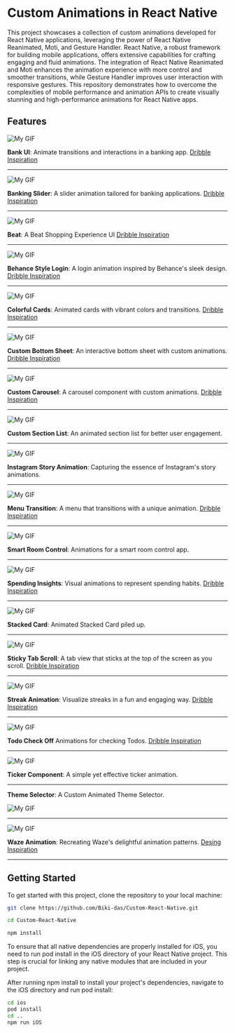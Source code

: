 # Custom Animations in React Native

This project showcases a collection of custom animations developed for React Native applications, leveraging the power of React Native Reanimated, Moti, and Gesture Handler. React Native, a robust framework for building mobile applications, offers extensive capabilities for crafting engaging and fluid animations. The integration of React Native Reanimated and Moti enhances the animation experience with more control and smoother transitions, while Gesture Handler improves user interaction with responsive gestures. This repository demonstrates how to overcome the complexities of mobile performance and animation APIs to create visually stunning and high-performance animations for React Native apps.

## Features

![My GIF](https://media.giphy.com/media/v1.Y2lkPTc5MGI3NjExZGQ0Nnl5NnB5bHIxd3pxamtjcXNreG1xY3Y0cXkyZmV2NGhrMmlzeSZlcD12MV9pbnRlcm5hbF9naWZfYnlfaWQmY3Q9Zw/EswgoEhAeXrmx1IyO8/giphy.gif)

**Bank UI**: Animate transitions and interactions in a banking app.
[Dribble Inspiration](https://dribbble.com/shots/15294651-Bank-App)

---

![My GIF](https://media.giphy.com/media/v1.Y2lkPTc5MGI3NjExa2p2bnc1YTdya3pqOTlobjVveTgzbWhjYnUzN3U2MnJlb3d3bTI5MCZlcD12MV9pbnRlcm5hbF9naWZfYnlfaWQmY3Q9Zw/AdAJSClvlF9n1rbtk5/giphy.gif)

**Banking Slider**: A slider animation tailored for banking applications.
[Dribble Inspiration](https://dribbble.com/shots/14891203-Banking-Mobile-App)

---

![My GIF](https://media.giphy.com/media/v1.Y2lkPTc5MGI3NjExOGZhdDJoaXBuc2xkcGllZWg1czA5eTQ2dDR6eWY2bzk0amMzaWU2ZSZlcD12MV9pbnRlcm5hbF9naWZfYnlfaWQmY3Q9Zw/oVudd8DwOaOlFv98ru/giphy.gif)

**Beat**: A Beat Shopping Experience UI
[Dribble Inspiration](https://dribbble.com/shots/12294992-Beats-Concept-App)

---

![My GIF](https://media.giphy.com/media/v1.Y2lkPTc5MGI3NjExYXdqdmZiaG5meXA1bGtwbGU2OWdoZnJmajJ1cG42cHd3enVpdmdicSZlcD12MV9pbnRlcm5hbF9naWZfYnlfaWQmY3Q9Zw/ahgW0Wwldu5fgKyjBg/giphy.gif)

**Behance Style Login**: A login animation inspired by Behance's sleek design.
[Dribble Inspiration](https://dribbble.com/shots/5850406--02-Behance-Login)

---

![My GIF](https://media.giphy.com/media/v1.Y2lkPTc5MGI3NjExMGJmcjZvcDNjcmdkZXQxeHpld2tib2g2M3dkczlsMnN2eXkwMnJpZSZlcD12MV9pbnRlcm5hbF9naWZfYnlfaWQmY3Q9Zw/KD8poIOBdK01R2DUBy/giphy.gif)

**Colorful Cards**: Animated cards with vibrant colors and transitions.
[Dribble Inspiration](https://dribbble.com/shots/13267613-Payments-Card-Animation)

---

![My GIF](https://media.giphy.com/media/v1.Y2lkPTc5MGI3NjExYXo3ZmtkZm5tY3N5dGUzZTYxZmFzMzluMm9yNXNpOXp4ZWRkd3FhNyZlcD12MV9pbnRlcm5hbF9naWZfYnlfaWQmY3Q9Zw/v7ufDJGtGxyNSqOQar/giphy.gif)

**Custom Bottom Sheet**: An interactive bottom sheet with custom animations.
[Dribble Inspiration](https://dribbble.com/shots/6757806-Discover-scroll-interface)

---

![My GIF](https://media.giphy.com/media/v1.Y2lkPTc5MGI3NjExdG80Ym5mZGI0NXl6aGVyc2dkbmVyanFjdGsydXBsbzZlbG43YzhzZCZlcD12MV9pbnRlcm5hbF9naWZfYnlfaWQmY3Q9Zw/5yu3RBXtXQVrL1UADi/giphy.gif)

**Custom Carousel**: A carousel component with custom animations.
[Dribble Inspiration](https://dribbble.com/shots/3147975-Product-Page-Interaction?1481310235)

---

![My GIF](https://media.giphy.com/media/v1.Y2lkPTc5MGI3NjExNm1peDF3M2RrOWo1OHpvcjBtdHBxcDFjcTY1NWxlZmRjbXZkamRvNSZlcD12MV9pbnRlcm5hbF9naWZfYnlfaWQmY3Q9Zw/AtY4y3OyQyLolD3uea/giphy.gif)

**Custom Section List**: An animated section list for better user engagement.

---

![My GIF](https://media.giphy.com/media/v1.Y2lkPTc5MGI3NjExM3F0ZXlob21wNXkzZ3Z3N2tsaW9vdGE3OXN0NWNtdXZoeWZhcmRlNSZlcD12MV9pbnRlcm5hbF9naWZfYnlfaWQmY3Q9Zw/DnntpW02QrLoapM3Uf/giphy-downsized-large.gif)

**Instagram Story Animation**: Capturing the essence of Instagram's story animations.

---

![My GIF](https://media.giphy.com/media/v1.Y2lkPTc5MGI3NjExOXhjNTlzcTRhbm5teWN6YWNsaDZsZTAxeDI0ZTV0d3Y2Y3k2ZjN6aiZlcD12MV9pbnRlcm5hbF9naWZfYnlfaWQmY3Q9Zw/p6rdEEMjj82zaDtDQd/giphy.gif)

**Menu Transition**: A menu that transitions with a unique animation.
[Dribble Inspiration](https://dribbble.com/shots/6555779-Menu-Transition)

---

![My GIF](https://media.giphy.com/media/v1.Y2lkPTc5MGI3NjExeGM5ZnB4YTdwdXlnN2VlOTJnemp0ZnpyZXlyOXZldzFuNGR3cDRtdSZlcD12MV9pbnRlcm5hbF9naWZfYnlfaWQmY3Q9Zw/YjY0i2utljXPriiURb/giphy.gif)

**Smart Room Control**: Animations for a smart room control app.

---

![My GIF](https://media.giphy.com/media/v1.Y2lkPTc5MGI3NjExNHI5ZmIybGF0cGw2M3p4YjFmc29wYWt1cXA5eW9tZnYxaGQyM3hhbyZlcD12MV9pbnRlcm5hbF9naWZfYnlfaWQmY3Q9Zw/47AZoEQlKgLAS7QgeZ/giphy.gif)

**Spending Insights**: Visual animations to represent spending habits.
[Dribble Inspiration](https://dribbble.com/shots/16367172-Social-media-app-UI-screen)

---

![My GIF](https://media.giphy.com/media/v1.Y2lkPTc5MGI3NjExb2R5YXpmeXhhNDVyZXRpYm9lcWYxMngzNmF6bWxoa3dreW5oYzBoaSZlcD12MV9pbnRlcm5hbF9naWZfYnlfaWQmY3Q9Zw/TFsSvjDk0VkLusHI6F/giphy.gif)

**Stacked Card**: Animated Stacked Card piled up.

---

![My GIF](https://media.giphy.com/media/v1.Y2lkPTc5MGI3NjExOGtxOHhjNmtxaGZpeHo5M25kaWQ3YW56ZHpmcTJjbDdva2YyZnEycyZlcD12MV9pbnRlcm5hbF9naWZfYnlfaWQmY3Q9Zw/bmLA4kNJpNwtG5PeXN/giphy.gif)

**Sticky Tab Scroll**: A tab view that sticks at the top of the screen as you scroll.
[Dribble Inspiration](https://dribbble.com/shots/15107351-Grenouille-animation)

---

![My GIF](https://media.giphy.com/media/v1.Y2lkPTc5MGI3NjExdTdrdWdmc2N4cDZ1cHZvZ3kzbnhqOHlqd3AxNHVraXd2OGV4ZHd4MyZlcD12MV9pbnRlcm5hbF9naWZfYnlfaWQmY3Q9Zw/3vg2fr886Y0ec3o4R3/giphy.gif)

**Streak Animation**: Visualize streaks in a fun and engaging way.
[Dribble Inspiration](https://dribbble.com/shots/2148183-Streak-Interaction-Design)

---

![My GIF](https://media.giphy.com/media/v1.Y2lkPTc5MGI3NjExNjhkMDF2Zm5xZ3dqcXN1YzZsOGxraWNocHc2aXl4ZnAxY2hwZG8yNyZlcD12MV9pbnRlcm5hbF9naWZfYnlfaWQmY3Q9Zw/cFMxFyPWr54kUmXB0r/giphy.gif)

**Todo Check Off** Animations for checking Todos.
[Dribble Inspiration](https://dribbble.com/shots/10629617-Simple-checklist-animation)

---

![My GIF](https://media.giphy.com/media/v1.Y2lkPTc5MGI3NjExbXhlYXZmaTVvMzFkZGliZ3ZyZzl0eWM2Yzh2bnhtazM0MHBka3FlNSZlcD12MV9pbnRlcm5hbF9naWZfYnlfaWQmY3Q9Zw/wvneFCtqC6UqWGq2Ep/giphy.gif)

**Ticker Component**: A simple yet effective ticker animation.

---

**Theme Selector**: A Custom Animated Theme Selector.

![My GIF](https://media.giphy.com/media/v1.Y2lkPTc5MGI3NjExbG81bDUxenJyNmpreXhvdGUyd2huMGx0dWh0NDFqeTh5bzR5bnR5eCZlcD12MV9pbnRlcm5hbF9naWZfYnlfaWQmY3Q9Zw/lGPEkg9ZuB2FBVyVwY/giphy.gif)

---

![My GIF](https://media.giphy.com/media/v1.Y2lkPTc5MGI3NjExZ3AxZzdtN2U4cDFhNGszdGxtbHVyeWp0bmNqZDk0Y2JyMmo1eGRjZCZlcD12MV9pbnRlcm5hbF9naWZfYnlfaWQmY3Q9Zw/Ilp6OWf3A7vGcY4dHB/giphy.gif)

**Waze Animation**: Recreating Waze's delightful animation patterns.
[Desing Inspiration](https://screenlane.com/post/ios/waze/)

---

## Getting Started

To get started with this project, clone the repository to your local machine:

```bash
git clone https://github.com/Biki-das/Custom-React-Native.git
```

```bash
cd Custom-React-Native
```

```bash
npm install
```

To ensure that all native dependencies are properly installed for iOS, you need to run pod install in the iOS directory of your React Native project. This step is crucial for linking any native modules that are included in your project.

After running npm install to install your project's dependencies, navigate to the iOS directory and run pod install:

```bash
cd ios
pod install
cd ..
npm run iOS
```
